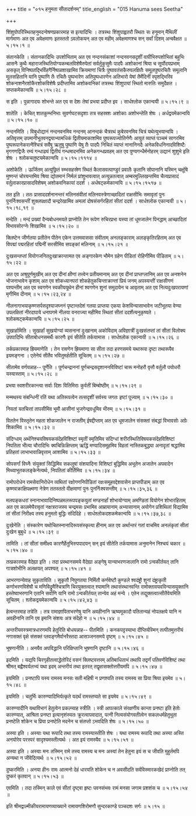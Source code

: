 +++
title = "०१५ हनुमता सीतादर्शनम्"
title_english = "015 Hanuma sees Seetha"

+++


शिंशुपोपरिस्थितहनुमदन्वेषणप्रकारमाह स इत्यादिभिः । तत्रस्थः
शिंशुपाह्वतरौ स्थितः सः हनूमान् मैथिलीं मार्गमाणः अत एव अवेक्षमाणः
इतस्ततो ऽवलोकयन् अत एव महीम् अवेक्षमाणश्च सन् सर्वां दिशम् अन्ववैक्षत  ॥ 
५।१५।१  ॥   

  

संतानकेति । संतानकादिभिः उपशोभिताम् अत एव नन्दनसंकाशां नन्दनवनसदृशीं
वापीभिरुपशोभितां बहुभिः आसनैः कुथैः महाराजस्थितियोग्यकम्बलविशेषैरुपेतां
सर्वर्तुकुसुमैः पादपैः अशोकानां श्रिया च सूर्योदयप्रभाम् असकृत्
विनिष्पतद्भिर्विहगैर्निष्पन्नशाखामिव क्रियमाणां चित्रैः
पुष्पावतंसकैरुपलक्षितैः समूलपुष्परचितैः समूलानि मूलसहितानि यानि पुष्पाणि
तैः रचितैः पुष्पभारेण अतिपुष्पधारणेन अतिभारो येषां तैर्मेदिनीं
स्पृशद्भिरिव शोकनाशनैरशोकैरशोकविशेषैः प्रदीप्तामिव अशोकवनिकां तत्रस्थः
शिंशुपायां स्थितो मारुतिः समुदैक्षत । सप्तकमेकान्वयि  ॥  ५।१५।२८  ॥   

  

स इति । पुन्नागादयः शोभन्ते अत एव स देशः तेषां प्रभया प्रदीप्त इव ।
सार्धश्लोक एकान्वयी  ॥  ५।१५।९  ॥   

  

शातेति । केचित् शातकुम्भनिभाः सुवर्णघटसदृशाः तत्र सहस्रशः अशोकाः
अशोभन्तेति शेषः । अर्धद्वयमेकान्वयि  ॥  ५।१५।१०  ॥   

  

नन्दनमिति । विबुधोद्यानं नन्दनवनमिव नन्दनम् आनन्दकं चैत्ररथं कुबेरवनमिव
चित्रं यथेत्युभयान्वयि । अतिवृत्तम् उपमानीभूतवनद्वयाभ्यामधिकं
द्वितीयमाकाशमिव पुष्परूपज्योतिर्गणैः आयुतं व्याप्तं पञ्चमं सागरमिव
पुष्परूपानेकरत्नैश्चित्रं सर्वेषु ऋतुषु पुष्पाणि येषु तैः पादपैः निचितं
व्याप्तं नानानिनदैः अनेकविधनिनादविशिष्टैः मृगगणद्विजैः रम्यं गन्धाढ्यं
द्वितीयं गन्धमादनमिव अनेकगन्धप्रवहम् अत एव पुण्यगन्धैर्मनोहरम् उद्यानं
शुशुभे इति शेषः । श्लोकचतुष्टयमेकान्वयि  ॥  ५।१५।१११४  ॥   

  

अशोकेति । ऊर्जितम् अत्युछ्रितं स्म्भसहस्रेण स्थितं कैलासवत्पाण्डुरं
प्रवालैः कृतानि सोपानानि यस्मिन् चक्षूंषि मुष्णन्तं चोरयन्तमिव श्रिया
द्योतमानं निर्मलं प्रांशुभावत्वात् अत्युन्नतत्वात् अम्बरमुल्लिखन्तमिव
चैत्यप्रासादं वर्तुलाकारप्रासादविशेषम् अशोकवनिकायां ददर्श ।
अर्धषट्कमेकान्वयि  ॥  ५।१५।१५१७  ॥   

  

तत इति । ततः प्रासाददर्शनानन्तरं मलिनसंवीतां मलिनवस्त्रेणाच्छादितां
राक्षसीभिः समावृतां पुनः पुनर्निःश्वसन्तीं शुक्लपक्षादौ चन्द्ररेखामिव
अमलां दोषसंसर्गरहितां सीतां ददर्श । सार्धश्लोक एकान्वयी  ॥  ५।१५।१८,१९
 ॥   

  

मन्देति । मन्दं प्रख्यां दैन्यबोधनमयते प्राप्नोति तेन रूपेण रुचिरप्रभा
यस्या तां धूमजालेन पिनद्धाम् आच्छादितां विभावसोरग्नेः शिखामिव  ॥  ५।१५।२०
 ॥   

  

क्लिष्टेन जीर्णतया प्रतीतेन पीतेन एकेन उत्तमवाससा संवीताम् अनलङ्काराम्
अलङ्कृतिरहिताम् अत एव विपद्मां पद्मरहितां पद्मिनीं सरसीमिव सपङ्कां
मलिनाम्  ॥  ५।१५।२१  ॥   

  

दुःखसन्तप्तां वियोगजनितदुःखाक्रान्तामत एव अङ्गारकेण भौमेन ग्रहेण पीडितां
रोहिणीमिव पीडिताम्  ॥  ५।१५।२२  ॥   

  

अत एव अश्रुपूर्णमुखीम् अत एव दीनां क्षीणां तत्त्वेन प्रतीयमानाम् अत एव
दीनां प्राप्तग्लानिम् अत एव अनशनेन भोजनाभावेन कृशाम् अत एव शोकध्यानपरां
शोकहेतुकचिन्ताक्रान्तां प्रियं जनम् अपस्यन्तीं राक्षसीगणं पश्यन्तीम् अत
एव स्वगणेन स्वकीययूथेन हीनां श्वगणेन शुनां समुदायेन च आवृताम् अत एव
नित्यदुःखपरायणां मृगीमिव दीनाम्  ॥  ५।१५।२३,२४  ॥   

  

नीलनागाभयाकृष्णसर्पसदृश्याजघ्ननं पृष्टान्तदेशं गतया प्राप्तया एकया
केशविन्यासाभावेन जटीभूतया वेण्या उपलक्षितां नीरदापाये धनापगमे नीलया
वनराज्या महीमिव स्थितां सीतां ददर्शेत्यनुकृष्यते । श्लोकषट्कमेकान्वयि  ॥ 
५।१५।२५  ॥   

  

सुखार्हामिति । सुखार्हां सुखयोग्यां व्यसनानां दुःखानाम् अकोविदाम्
अविज्ञात्रीं दुःखसंतप्तां तां सीतां विलोक्य उपपादिभिः सीताबोधनसमर्थैः
कारणैः इयं सीतेति तर्कयामास । सार्धश्लोक एकान्वयी  ॥  ५।१५।२६  ॥   

  

तर्कप्रकारमाह ह्रियमाणेति । तेन रावणेन ह्रियमाणा सा सीता तदा हरणसमये
यथारूपा दृष्टा तथारूपैव इयमङ्गना । एतेनेयं सीतैव भवितुमर्हतीति सूचितम्
 ॥  ५।१५।२७  ॥   

  

सीतामेव वर्णयन्नाह-- पूर्णेति । पूर्णचन्द्राननां
पूर्णचन्द्रसदृशाननविविष्टां चारू मनोहरौ वृत्तौ वर्तुलौ पयोधरौ
यस्यास्ताम्  ॥  ५।१५।२८  ॥   

  

प्रभया स्वशरीरकान्त्या सर्वाः दिशः वितिमिराः कुर्वतीं बिम्बोष्ठीम्  ॥ 
५।१५।२९ ॥   

  

मन्मथस्य संबन्धिनीं रतिं यथा अतिरूपत्वेन तत्सदृशीं सर्वस्य जगतः इष्टां
पूज्याम्  ॥  ५।१५।३०  ॥   

  

नियतां यतचित्तां तापसीमिव भूमौ आसीनां भुजगेन्द्रवधूमिव भीरुम्  ॥  ५।१५।३१
 ॥   

  

विततेन विस्तृतेन महता शोकजालेन न राजतीम् ईषद्दीप्ताम् अत एव धूमजालेन
संसक्तां संबद्धां विभावसोः अग्रेः शिकामिव  ॥  ५।१५।३२  ॥   

  

संदिग्धाम् अर्थनिश्चयविषयकसंदेहविशिष्टां स्मृतीं स्मृतिमिव संदिग्धां
शरीरस्थितिविषयकसंदेहविशिष्टां निपतिता भीत्या चौरादिभिः
क्वचिन्निःक्षिप्ताम् ऋद्धिं मण्यादिसमूहमिव विहतां नास्तिकबुद्ध्या
अनादृतां श्रद्धामिव प्रतिहतां लाभाभावान्निवृत्ताम् आशामिव  ॥  ५।१५।३३
 ॥   

  

सोपसर्गां विघ्नैः संयुक्तां सिद्धिमिव सकलुषां संशयादिना विशिष्टां
बुद्धिमिव अभूतेन अजातेन अपवादेन मिथ्याभूतकलङ्केनेत्यर्थः, निपतितां
कीर्तिमिव  ॥  ५।१५।३४  ॥   

  

रामोपरोधेन रामसेवानिरोधेन व्यथितां रक्षोगणनिपीडितां रक्षःसमूहवद्देशवासेन
प्राप्तपीडाम् अत एव कृष्णवक्राक्षिपक्ष्मणा नेत्रेण ततस्ततो वीक्षमाणां
पुनः पुनर्निःश्वसन्तीम्  ॥  ५।१५।३५,३६  ॥   

  

मलपङ्कधरां स्नानाभावादिनिष्पन्नमलरूपपङ्कयुतां मण्डनार्हां शोभायोग्याम्
अमण्डितां वियोगेन शोभारहिताम् अत एव कालमेघैरावृतां नक्षत्रराजस्य
चन्द्रमसः प्रभामिव आम्रायानाम् अभ्यासानाम् अयोगेन प्रशिथिलां विद्यामिव
तां सीतां निरीक्ष्य तस्य हनुमतो बुद्धिः संदिदिहे ।
सार्धश्लोकदशकमेकान्वयि  ॥  ५।१५।३७,३८  ॥   

  

दुःखेनेति । संस्कारेण यथोचितस्नानादिरूपसंस्कृत्या हीनाम् अत एव
अर्थान्तरं गतां वाचमिव अनलंकृतां सीतां दुःखेन बुबुधे  ॥  ५।१५।३९  ॥   

  

तामिति । तां सीतां समीक्ष्य कारणैर्हेतुभिरुपपादयन् सन् इयं सीतेति
तर्कयामास अनुमानेन निश्चयं चकार  ॥  ५।१५।४०  ॥   

  

तत्प्रकारमाह वैदेह्या इति । तदा प्रस्थानसमये वैदेह्या अङ्गेषु
यान्याभरणजालानि रामो ऽन्वकीर्तयत् तानि गात्रशोभीनि अलक्षयत् अपश्यत्  ॥ 
५।१५।४१  ॥   

  

आभरणान्येवाह सुकृताविति । सुकृतौ निपुणतया निर्मितौ कर्णवेष्टौ कुण्डले
श्वदंष्ट्रौ शुनां दंष्ट्राकृती कर्णाभरणविशेषौ च मणिविद्रुमैश्चित्राणि
चिरयुक्तत्वात् श्यामानि तथासंस्थानवन्ति रामोक्तावयवविन्यासयुक्तानि
हस्तेष्वाभरणानि एतानि सर्वाणि यानि रामो ऽन्वकीर्तयत् तान्येव अहं मन्ये ।
एतेन तद्युक्तत्वात्सीतैवेयमिति सूचितम् । श्लोकद्वयमेकान्वयि  ॥ 
५।१५।४२,४३  ॥   

  

हेत्वन्तरमाह तत्रेति । तत्र रामाज्ञापिताभरणेषु यानि अवहीनानि ऋष्यमूकादौ
पतितान्यहं नोपलक्षये यानि न अवहीनानि तानि एव इमानि संशयः अत्र संदेहो न
 ॥  ५।१५।४४  ॥   

  

अन्तरीयवस्त्रमात्रधारणमपि हेतुरिति बोधयन्नाह-- पीतमिति । कनकपट्टस्याभा
दीप्तिर्यस्मिन् तत्पीतमुत्तरीयं नगासक्तं वृक्षे संसक्तं
प्लवङ्गमैर्वानरैस्तदा आसञ्जनसमये दृष्टम्  ॥  ५।१५।४५  ॥   

  

भूषणानीति । अनयैव अपविद्धानि परिक्षिप्तानि भूषणानि दृष्टानि  ॥ 
५।१५।४६ ॥   

  

इदमिति । यद्यपि चिरगृहीतत्वाद्धेतोरिदं वसनं क्लिष्टवत्तरम् अतिबाधिताभं
तथापि तद्वर्णं पतिवर्णविशिष्टं तथा श्रीमत् बह्वैश्वर्यलभ्यं यथा इदम्
अन्तरीयं तथा इतरत् तद्वृक्षासक्तोत्तरीयमपि  ॥  ५।१५।४७  ॥   

  

इयमिति । प्रनष्टापि यस्य रामस्य मनसः सती महिषी न प्रणश्यति तस्य रामस्य
सा प्रिया श्रिया इयमेव  ॥  ५।१५।४८  ॥   

  

इयमिति । चतुर्भिः कारुण्यादिभिर्यत्कृते यदर्थं रामस्तप्यते सा इयमेव  ॥ 
५।१५।४९  ॥   

  

कारुण्यादीनि यथाविभागं हेतुत्वेन प्रकल्प्याह स्त्रीति । स्त्री आपत्काले
संरक्षणीय कान्ता प्रनष्टा इति हेतोः कारुण्यात्, आश्रिता प्रनष्टा
इत्यानृशंस्यतः क्रूरत्वापवादात्, पत्नी नित्यसंयोगवतीत्वेन
सकलधर्महेतुभूता प्रनष्टेति शोकेन च प्रिया प्रनष्टेति मदनेन च संतप्तो
ऽभवदिति शेषः  ॥  ५।१५।५०  ॥   

  

अस्या इति । अस्याः यथा रूपादि तथा तस्य रामस्यास्तीति शेषः । यथा रामस्य
रूपादि तथा अस्या अस्ति अनयोरेव परस्परं सादृश्यमस्तीत्यर्थः । अत इयं
रामस्यैव  ॥  ५।१५।५१  ॥   

  

अस्या इति । अस्याः मनः तस्मिन् रामे तस्य रामस्य च मनः अस्यां तेन हेतुना
इयं स च जीवति मुहुर्तमपि अन्यथा न जीवेदित्यर्थः  ॥  ५।१५।५२  ॥   

  

दुष्करमिति । अनया हीनः रामः आत्मनो देहं धारयति शोकेन च न अवसीदति
सर्वविस्मारकखेदं प्राप्नोति तत् दुष्करं कृतवान्  ॥  ५।१५।५३  ॥   

  

एवमिति । तदा तस्मिन् काले एवं सीतां दृष्ट्वा हृष्टः पवनसंभवः रामं मनसा
जगाम प्रशशंस च  ॥  ५।१५।५४  ॥   

  

इति श्रीमद्वाल्मीकीयरामायणव्याख्याने रामायणशिरोमणौ सुन्दरकाण्डे पञ्चदशः
सर्गः  ॥  ५।१५  ॥   

  


